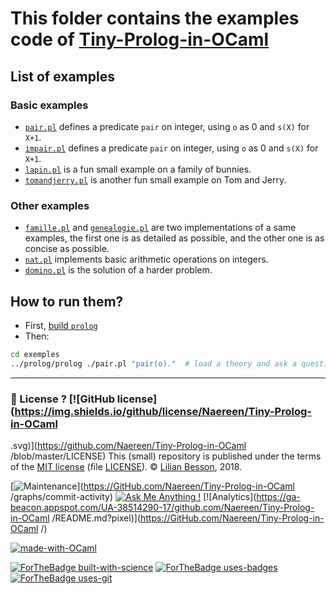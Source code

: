 # This folder contains the examples code of [Tiny-Prolog-in-OCaml](https://github.com/Naereen/Tiny-Prolog-in-OCaml)

## List of examples
### Basic examples
- [`pair.pl`](pair.pl) defines a predicate `pair` on integer, using `o` as 0 and `s(X)` for `X+1`.
- [`impair.pl`](impair.pl) defines a predicate `pair` on integer, using `o` as 0 and `s(X)` for `X+1`.
- [`lapin.pl`](lapin.pl) is a fun small example on a family of bunnies.
- [`tomandjerry.pl`](tomandjerry.pl) is another fun small example on Tom and Jerry.

### Other examples
- [`famille.pl`](famille.pl) and [`genealogie.pl`](genealogie.pl) are two implementations of a same examples, the first one is as detailed as possible, and the other one is as concise as possible.
- [`nat.pl`](nat.pl) implements basic arithmetic operations on integers.
- [`domino.pl`](domino.pl) is the solution of a harder problem.

## How to run them?
- First, [build `prolog`](../prolog/)
- Then:

```bash
cd exemples
../prolog/prolog ./pair.pl "pair(o)."  # load a theory and ask a question
```

---

### :scroll: License ? [![GitHub license](https://img.shields.io/github/license/Naereen/Tiny-Prolog-in-OCaml
.svg)](https://github.com/Naereen/Tiny-Prolog-in-OCaml
/blob/master/LICENSE)
This (small) repository is published under the terms of the [MIT license](http://lbesson.mit-license.org/) (file [LICENSE](LICENSE)).
© [Lilian Besson](https://GitHub.com/Naereen), 2018.

[![Maintenance](https://img.shields.io/badge/Maintained%3F-yes-green.svg)](https://GitHub.com/Naereen/Tiny-Prolog-in-OCaml
/graphs/commit-activity)
[![Ask Me Anything !](https://img.shields.io/badge/Ask%20me-anything-1abc9c.svg)](https://GitHub.com/Naereen/Tiny-Prolog-in-OCaml
)
[![Analytics](https://ga-beacon.appspot.com/UA-38514290-17/github.com/Naereen/Tiny-Prolog-in-OCaml
/README.md?pixel)](https://GitHub.com/Naereen/Tiny-Prolog-in-OCaml
/)

[![made-with-OCaml](https://img.shields.io/badge/Made%20with-OCaml-1f425f.svg)](https://ocaml.org/)

[![ForTheBadge built-with-science](http://ForTheBadge.com/images/badges/built-with-science.svg)](https://GitHub.com/Naereen/)
[![ForTheBadge uses-badges](http://ForTheBadge.com/images/badges/uses-badges.svg)](http://ForTheBadge.com)
[![ForTheBadge uses-git](http://ForTheBadge.com/images/badges/uses-git.svg)](https://GitHub.com/)
